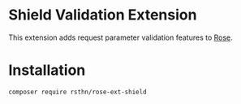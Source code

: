 # Shield Validation Extension

This extension adds request parameter validation features to [Rose](https://github.com/rsthn/rose-core).

# Installation

```sh
composer require rsthn/rose-ext-shield
```
